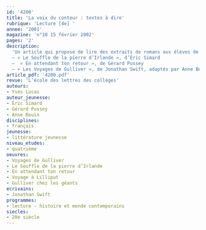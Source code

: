 ```yaml
---
id: '4200'
title: 'La voix du conteur : textes à dire'
rubrique: 'Lecture [4e] '
annee: '2001'
magazine: 'n°10 15 février 2002'
pages: '2'
description: 
  'Un article qui propose de lire des extraits de romans aux élèves de quatrième.
  – « Le Souffle de la pierre d’Irlande », d’Éric Simard
  –  « En attendant ton retour », de Gérard Pussey
  – « Les Voyages de Gulliver », de Jonathan Swift, adaptés par Anne Bouin'
article_pdf: '4200.pdf'
revue: 'L’école des lettres des collèges'
auteurs:
- Yves Lucas
auteur_jeunesse:
- Éric Simard
- Gérard Pussey
- Anne Bouin
disciplines:
- français
jeunesse:
- littérature jeunesse
niveau_etudes:
- quatrième
oeuvres:
- Voyages de Gulliver
- Le Souffle de la pierre d’Irlande
- En attendant ton retour
- Voyage à Lilliput
- Gulliver chez les géants
ecrivains:
- Jonathan Swift
programmes:
- lecture - histoire et monde contemporains
siecles:
- 20e siècle
---
```

